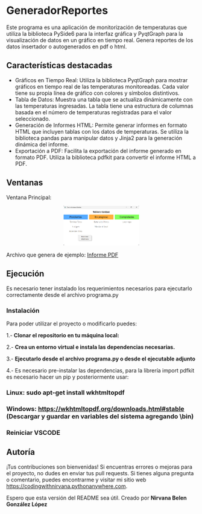 # GeneradorReportes

Este programa es una aplicación de monitorización de temperaturas que utiliza la biblioteca PySide6 para la interfaz gráfica y PyqtGraph para la visualización de datos en un gráfico en tiempo real. Genera reportes de los datos insertador o autogenerados en pdf o html.


## Características destacadas

- Gráficos en Tiempo Real: Utiliza la biblioteca PyqtGraph para mostrar gráficos en tiempo real de las temperaturas monitoreadas. Cada valor tiene su propia línea de gráfico con colores y símbolos distintivos.
- Tabla de Datos: Muestra una tabla que se actualiza dinámicamente con las temperaturas ingresadas. La tabla tiene una estructura de columnas basada en el número de temperaturas registradas para el valor seleccionado.
- Generación de Informes HTML: Permite generar informes en formato HTML que incluyen tablas con los datos de temperaturas. Se utiliza la biblioteca pandas para manipular datos y Jinja2 para la generación dinámica del informe.
- Exportación a PDF: Facilita la exportación del informe generado en formato PDF. Utiliza la biblioteca pdfkit para convertir el informe HTML a PDF.

## Ventanas

Ventana Principal:
<p align="center">
  <img src="https://github.com/Nivaniz/TableroKanban/blob/main/img/main.png" alt="Main Window" style="width: 50%; max-width: 200px;">
</p>

Archivo que genera de ejemplo:
[Informe PDF](https://github.com/tu-usuario/tu-repositorio/blob/main/ruta-al-archivo/reporte.pdf)

## Ejecución 

Es necesario tener instalado los requerimientos necesarios para ejecutarlo correctamente desde el archivo programa.py

### Instalación

Para poder utilizar el proyecto o modificarlo puedes:

1.- **Clonar el repositorio en tu máquina local:**

2.- **Crea un entorno virtual e instala las dependencias necesarias.**

3.- **Ejecutarlo desde el archivo programa.py o desde el ejecutable adjunto**

4.- Es necesario pre-instalar las dependencias, para la librería import pdfkit es necesario hacer un pip y posteriormente usar:
### Linux: sudo apt-get install wkhtmltopdf
### Windows: https://wkhtmltopdf.org/downloads.html#stable (Descargar y guardar en variables del sistema agregando \bin)
### Reiniciar VSCODE

## Autoría

¡Tus contribuciones son bienvenidas! Si encuentras errores o mejoras para el proyecto, no dudes en enviar tus pull requests. Si tienes alguna pregunta o comentario, puedes encontrarme y visitar mi sitio web https://codingwithnirvana.pythonanywhere.com.

Espero que esta versión del README sea útil.
Creado por **Nirvana Belen González López** 